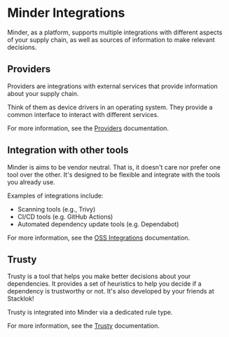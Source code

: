 # Minder Integrations

Minder, as a platform, supports multiple integrations with different aspects of your supply chain,
as well as sources of information to make relevant decisions.

## Providers

Providers are integrations with external services that provide information about your supply chain.

Think of them as device drivers in an operating system. They provide a common interface to interact with different services.

For more information, see the [Providers](providers.md) documentation.

## Integration with other tools

Minder is aims to be vendor neutral. That is, it doesn't care nor prefer one tool over the other.
It's designed to be flexible and integrate with the tools you already use.

Examples of integrations include:

- Scanning tools (e.g., Trivy)
- CI/CD tools (e.g. GitHub Actions)
- Automated dependency update tools (e.g. Dependabot)

For more information, see the [OSS Integrations](community_integrations.md) documentation.

## Trusty

Trusty is a tool that helps you make better decisions about your dependencies. It provides a set
of heuristics to help you decide if a dependency is trustworthy or not. It's also developed by
your friends at Stacklok!

Trusty is integrated into Minder via a dedicated rule type.

For more information, see the [Trusty](trusty.md) documentation.
